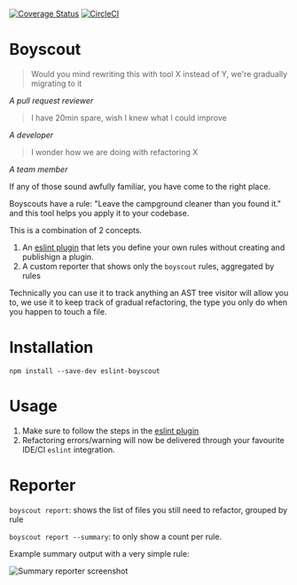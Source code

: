 [![Coverage Status](https://coveralls.io/repos/github/nicolaslt/eslint-boyscout/badge.svg?branch=master)](https://coveralls.io/github/nicolaslt/eslint-boyscout?branch=master) [![CircleCI](https://circleci.com/gh/nicolaslt/eslint-boyscout.svg?style=svg)](https://circleci.com/gh/nicolaslt/eslint-boyscout)

# Boyscout

> Would you mind rewriting this with tool X instead of Y, we're gradually migrating to it

_A pull request reviewer_

> I have 20min spare, wish I knew what I could improve

_A developer_

> I wonder how we are doing with refactoring X

_A team member_

If any of those sound awfully familiar, you have come to the right place.

Boyscouts have a rule: "Leave the campground cleaner than you found it." and this tool helps you apply it to your codebase.

This is a combination of 2 concepts.
1. An [eslint plugin](https://github.com/nicolaslt/eslint-plugin-boyscout) that lets you define your own rules without creating and publishign a plugin.
2. A custom reporter that shows only the `boyscout` rules, aggregated by rules

Technically you can use it to track anything an AST tree visitor will allow you to, we use it to keep track of gradual refactoring, the type you only do when you happen to touch a file.

# Installation

`npm install --save-dev eslint-boyscout`

# Usage

1. Make sure to follow the steps in the [eslint plugin](https://github.com/nicolaslt/eslint-plugin-boyscout)
2. Refactoring errors/warning will now be delivered through your favourite IDE/CI `eslint` integration.

# Reporter

`boyscout report`: shows the list of files you still need to refactor, grouped by rule

`boyscout report --summary`: to only show a count per rule.

Example summary output with a very simple rule:

![Summary reporter screenshot](https://github.com/nicolaslt/eslint-boyscout/raw/master/reporter-summary.png)

